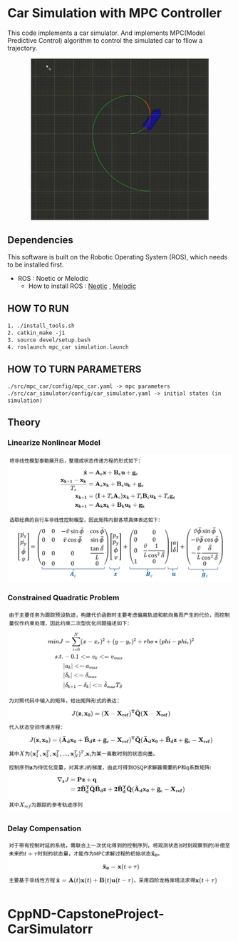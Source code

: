 #  Car Simulation with MPC Controller 

This code implements a car simulator. And implements MPC(Model Predictive Control) algorithm to control the simulated car to fllow a trajectory.

<p align="center">
    <img src="mpc.gif" width="400"/>
</p>

## Dependencies

This software is built on the Robotic Operating System (ROS), which needs to be installed first.

* ROS : Noetic or Melodic
  * How to install ROS : [Neotic](http://wiki.ros.org/noetic/Installation/Ubuntu) , [Melodic](https://wiki.ros.org/melodic)

## HOW TO RUN

```
1. ./install_tools.sh
2. catkin_make -j1
3. source devel/setup.bash
4. roslaunch mpc_car simulation.launch
```

## HOW TO TURN PARAMETERS

```
./src/mpc_car/config/mpc_car.yaml -> mpc parameters
./src/car_simulator/config/car_simulator.yaml -> initial states (in simulation)
```

## Theory

### Linearize  Nonlinear Model

<p align="center">
  <img src="equation1.png" width="800"/>
</p>

### Constrained Quadratic Problem
 
<p align="center">
   <img src="equation2.png" width="800"/>
</p>

### Delay Compensation

<p align="center">
  <img src="equation3.png" width="800"/>
 </p>

# CppND-CapstoneProject-CarSimulatorr

